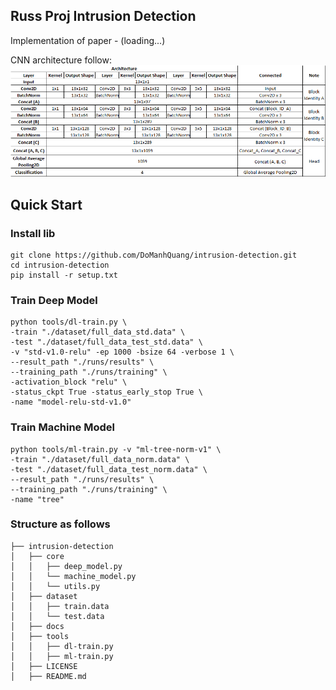 ## Russ Proj Intrusion Detection

Implementation of paper - (loading...)

CNN architecture follow: 
![img.png](docs/img-model.png)

## Quick Start
### Install lib
```shell
git clone https://github.com/DoManhQuang/intrusion-detection.git
cd intrusion-detection
pip install -r setup.txt
```

### Train Deep Model
```shell
python tools/dl-train.py \
-train "./dataset/full_data_std.data" \
-test "./dataset/full_data_test_std.data" \
-v "std-v1.0-relu" -ep 1000 -bsize 64 -verbose 1 \
--result_path "./runs/results" \
--training_path "./runs/training" \
-activation_block "relu" \
-status_ckpt True -status_early_stop True \
-name "model-relu-std-v1.0"
```

### Train Machine Model
```shell
python tools/ml-train.py -v "ml-tree-norm-v1" \
-train "./dataset/full_data_norm.data" \
-test "./dataset/full_data_test_norm.data" \
--result_path "./runs/results" \
--training_path "./runs/training" \
-name "tree"
```

### Structure as follows
    ├── intrusion-detection
    │   ├── core
    │   │   ├── deep_model.py
    │   │   └── machine_model.py
    │   │   └── utils.py
    │   ├── dataset
    │   │   ├── train.data
    │   │   └── test.data
    │   ├── docs
    │   ├── tools
    │   │   ├── dl-train.py
    │   │   ├── ml-train.py
    │   ├── LICENSE
    │   ├── README.md

